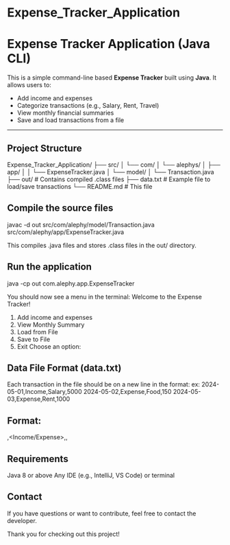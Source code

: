 # Expense_Tracker_Application

#  Expense Tracker Application (Java CLI)

This is a simple command-line based **Expense Tracker** built using **Java**. It allows users to:

- Add income and expenses
- Categorize transactions (e.g., Salary, Rent, Travel)
- View monthly financial summaries
- Save and load transactions from a file

---

##  Project Structure

Expense_Tracker_Application/
├── src/
│ └── com/
│ └── alephys/
│ ├── app/
│ │ └── ExpenseTracker.java
│ └── model/
│ └── Transaction.java
├── out/ # Contains compiled .class files
├── data.txt # Example file to load/save transactions
└── README.md # This file

## Compile the source files

javac -d out src/com/alephy/model/Transaction.java src/com/alephy/app/ExpenseTracker.java

This compiles .java files and stores .class files in the out/ directory.

 ## Run the application
 java -cp out com.alephy.app.ExpenseTracker


You should now see a menu in the terminal:
Welcome to the Expense Tracker!

1. Add income and expenses
2. View Monthly Summary
3. Load from File
4. Save to File
5. Exit
Choose an option:


## Data File Format (data.txt)
Each transaction in the file should be on a new line in the format:
ex:
2024-05-01,Income,Salary,5000
2024-05-02,Expense,Food,150
2024-05-03,Expense,Rent,1000

## Format:
<yyyy-MM-dd>,<Income/Expense>,<Category>,<Amount>

## Requirements
Java 8 or above
Any IDE (e.g., IntelliJ, VS Code) or terminal

## Contact
If you have questions or want to contribute, feel free to contact the developer.

 Thank you for checking out this project!

